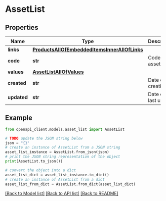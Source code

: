 # AssetList


## Properties

Name | Type | Description | Notes
------------ | ------------- | ------------- | -------------
**links** | [**ProductsAllOfEmbeddedItemsInnerAllOfLinks**](ProductsAllOfEmbeddedItemsInnerAllOfLinks.md) |  | [optional] 
**code** | **str** | Code of the asset | 
**values** | [**AssetListAllOfValues**](AssetListAllOfValues.md) |  | [optional] 
**created** | **str** | Date of creation | [optional] 
**updated** | **str** | Date of the last update | [optional] 

## Example

```python
from openapi_client.models.asset_list import AssetList

# TODO update the JSON string below
json = "{}"
# create an instance of AssetList from a JSON string
asset_list_instance = AssetList.from_json(json)
# print the JSON string representation of the object
print(AssetList.to_json())

# convert the object into a dict
asset_list_dict = asset_list_instance.to_dict()
# create an instance of AssetList from a dict
asset_list_from_dict = AssetList.from_dict(asset_list_dict)
```
[[Back to Model list]](../README.md#documentation-for-models) [[Back to API list]](../README.md#documentation-for-api-endpoints) [[Back to README]](../README.md)


